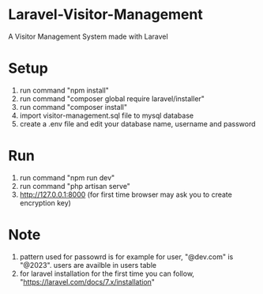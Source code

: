 # Laravel-Visitor-Management
A Visitor Management System made with Laravel

# Setup
1. run command "npm install"
2. run command "composer global require laravel/installer"
3. run command "composer install"
4. import visitor-management.sql file to mysql database
5. create a .env file and edit your database name, username and password

# Run
1. run command "npm run dev"
2. run command "php artisan serve"
3. http://127.0.0.1:8000 (for first time browser may ask you to create encryption key)

# Note
1. pattern used for passowrd is for example for user, "<user>@dev.com" is "<user>@2023". users are availble in users table
2. for laravel installation for the first time you can follow, "https://laravel.com/docs/7.x/installation"
